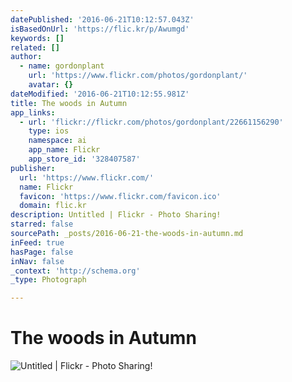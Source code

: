 ```yaml
---
datePublished: '2016-06-21T10:12:57.043Z'
isBasedOnUrl: 'https://flic.kr/p/Awumgd'
keywords: []
related: []
author:
  - name: gordonplant
    url: 'https://www.flickr.com/photos/gordonplant/'
    avatar: {}
dateModified: '2016-06-21T10:12:55.981Z'
title: The woods in Autumn
app_links:
  - url: 'flickr://flickr.com/photos/gordonplant/22661156290'
    type: ios
    namespace: ai
    app_name: Flickr
    app_store_id: '328407587'
publisher:
  url: 'https://www.flickr.com/'
  name: Flickr
  favicon: 'https://www.flickr.com/favicon.ico'
  domain: flic.kr
description: Untitled | Flickr - Photo Sharing!
starred: false
sourcePath: _posts/2016-06-21-the-woods-in-autumn.md
inFeed: true
hasPage: false
inNav: false
_context: 'http://schema.org'
_type: Photograph

---
```

# The woods in Autumn
![Untitled | Flickr - Photo Sharing!](https://farm1.staticflickr.com/570/22661156290_d87cddf767_b.jpg)